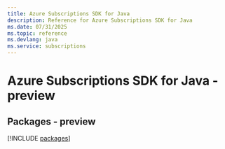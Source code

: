 ```yaml
---
title: Azure Subscriptions SDK for Java
description: Reference for Azure Subscriptions SDK for Java
ms.date: 07/31/2025
ms.topic: reference
ms.devlang: java
ms.service: subscriptions
---
```

# Azure Subscriptions SDK for Java - preview
## Packages - preview
[!INCLUDE [packages](subscriptions-index.md)]
